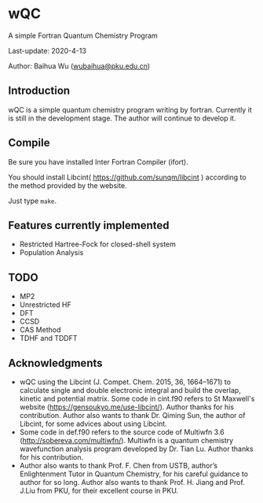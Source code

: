 # wQC
A simple Fortran Quantum Chemistry Program

Last-update: 2020-4-13

Author: Baihua Wu (wubaihua@pku.edu.cn)



## Introduction

wQC is a simple quantum chemistry program writing by fortran. Currently it is still in the development stage. The author will continue to develop it.



## Compile

Be sure you have installed Inter Fortran Compiler (ifort). 

You should install Libcint( https://github.com/sunqm/libcint ) according to the method provided by the website.

Just type `make`.



## Features currently implemented

* Restricted Hartree-Fock for closed-shell system
* Population Analysis



## TODO

* MP2
* Unrestricted HF
* DFT
* CCSD
* CAS Method
* TDHF and TDDFT



## Acknowledgments

* wQC using the Libcint (J. Compet. Chem. 2015, 36, 1664–1671) to calculate single and double electronic integral and build the overlap, kinetic and potential matrix. Some code in cint.f90 refers to St Maxwell's website (https://gensoukyo.me/use-libcint/). Author thanks for his contribution. Author also wants to thank Dr. Qiming Sun, the author of Libcint, for some advices about using Libcint.
* Some code in def.f90 refers to the source code of Multiwfn 3.6 (http://sobereva.com/multiwfn/). Multiwfn is a quantum chemistry wavefunction analysis program developed by Dr. Tian Lu. Author  thanks for his contribution.
* Author also wants to thank Prof. F. Chen from USTB, author’s Enlightenment Tutor in Quantum Chemistry, for his careful guidance to author for so long.  Author also wants to thank Prof. H. Jiang and Prof. J.Liu from PKU, for their excellent course in PKU.

